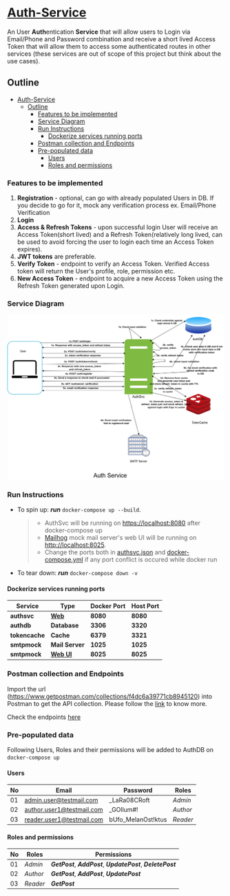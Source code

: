 # [Auth-Service](./authsvc)

An User **Auth**entication **Service** that will allow users to Login via Email/Phone and Password combination and receive a short lived Access Token that will allow them to access some authenticated routes in other services (these services are out of scope of this project but think about the use cases).

## Outline

- [Auth-Service](#auth-service)
  - [Outline](#outline)
    - [Features to be implemented](#features-to-be-implemented)
    - [Service Diagram](#service-diagram)
    - [Run Instructions](#run-instructions)
      - [Dockerize services running ports](#dockerize-services-running-ports)
    - [Postman collection and Endpoints](#postman-collection-and-endpoints)
    - [Pre-populated data](#pre-populated-data)
      - [Users](#users)
      - [Roles and permissions](#roles-and-permissions)

### Features to be implemented

1. **Registration** - optional, can go with already populated Users in DB. If you decide to go for it, mock any verification process ex. Email/Phone Verification
2. **Login**
3. **Access & Refresh Tokens** - upon successful login User will receive an Access Token(short lived) and a Refresh Token(relatively long lived, can be used to avoid forcing the user to login each time an Access Token expires).
4. **JWT tokens** are preferable.
5. **Verify Token** - endpoint to verify an Access Token. Verified Access token will return the User's profile, role, permission etc.
6. **New Access Token** -  endpoint to acquire a new Access Token using the Refresh Token generated upon Login.

### Service Diagram

![alt](./diagrams/authsvc.drawio.png)

### Run Instructions

- To spin up: _**run**_ `docker-compose up --build`.
  >
  > - AuthSvc will be running on <https://localhost:8080> after docker-compose up
  > - [Mailhog][3] mock mail server's web UI will be running on <http://localhost:8025>.
  > - Change the ports both in [authsvc.json](/config/authsvc.json) and [docker-compose.yml](./docker-compose.yml) if any port conflict is occured while docker run
  >
- To tear down:  _**run**_ `docker-compose down -v`

#### Dockerize services running ports

| Service | Type | Docker Port | Host Port |
|--------|-------|------------|------------|
| **authsvc** | [**Web**](https://localhost:8080) | **8080** | **8080** |
| **authdb** | **Database** | **3306** | **3320** |
| **tokencache** | **Cache** | **6379** | **3321** |
| **smtpmock**   | **Mail Server** | **1025** | **1025** |
| **smtpmock**   | [**Web UI**](http://localhost:8025)      | **8025** | **8025**

### Postman collection and Endpoints

Import the url (<https://www.getpostman.com/collections/f4dc6a39771cb8945120>) into Postman to get the API collection. Please follow the [link][1] to know more.

Check the endpoints [here][2]

### Pre-populated data

Following Users, Roles and their permissions will be added to AuthDB on `docker-compose up`

#### Users

No|Email                        |Password                           | Roles           |
--|-----------------------------|-----------------------------------|-----------------|
01|<admin.user@testmail.com>    |_LaRa08CRoft                       |  _Admin_        |
02|<author.user1@testmail.com>  |_GOllum#!                          |  _Author_       |
03|<reader.user1@testmail.com>  |bUfo_MelanOst!ktus                 |  _Reader_       |

#### Roles and permissions

No|Roles                        |Permissions                                                      |
--|-----------------------------|-----------------------------------------------------------------|
01|_Admin_                      | _**GetPost**_, _**AddPost**_, _**UpdatePost**_, _**DeletePost**_|
02|_Author_                     |_**GetPost**_, _**AddPost**_, _**UpdatePost**_                   |
03|_Reader_                     |_**GetPost**_                                                    |

[3]: https://github.com/mailhog/MailHog
[2]: https://github.com/ParthoShuvo/auth-system/tree/master/authsvc#postman-collection
[1]: https://learning.postman.com/docs/getting-started/importing-and-exporting-data/#:~:text=to%20import%20your%20api%20specifications%20into%20postman%3A
